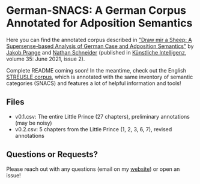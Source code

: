 # German-SNACS: A German Corpus Annotated for Adposition Semantics

Here you can find the annotated corpus described in ["Draw mir a Sheep: A Supersense-based Analysis of German Case and Adposition Semantics"](https://rdcu.be/cjY3P) by [Jakob Prange](https://prange.jakob.georgetown.domains/) and [Nathan Schneider](http://people.cs.georgetown.edu/nschneid/) (published in [Künstliche Intelligenz](https://www.springer.com/journal/13218), volume 35: June 2021, issue 2).

Complete README coming soon! In the meantime, check out the English [STREUSLE corpus](https://github.com/nert-nlp/streusle), which is annotated with the same inventory of semantic categories (SNACS) and features a lot of helpful information and tools!

## Files
- v0.1.csv: The entire Little Prince (27 chapters), preliminary annotations (may be noisy)
- v0.2.csv: 5 chapters from the Little Prince (1, 2, 3, 6, 7), revised annotations

## Questions or Requests?
Please reach out with any questions (email on my [website](https://prange.jakob.georgetown.domains/)) or open an issue!
